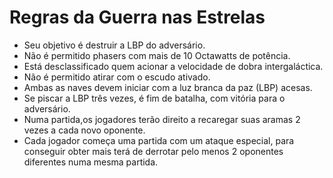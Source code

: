 # Regras da Guerra nas Estrelas

* Seu objetivo é destruir a LBP do adversário.
* Não é permitido phasers com mais de 10 Octawatts de potência.
* Está desclassificado quem acionar a velocidade de dobra intergaláctica.
* Não é permitido atirar com o escudo ativado.
* Ambas as naves devem iniciar com a luz branca da paz (LBP) acesas.
* Se piscar a LBP três vezes, é fim de batalha, com vitória para o adversário.
* Numa partida,os jogadores terão direito a recaregar suas aramas 2 vezes a cada novo oponente.
* Cada jogador começa uma partida com um ataque especial, para conseguir obter mais terá de derrotar pelo menos 2 oponentes diferentes numa mesma partida.
